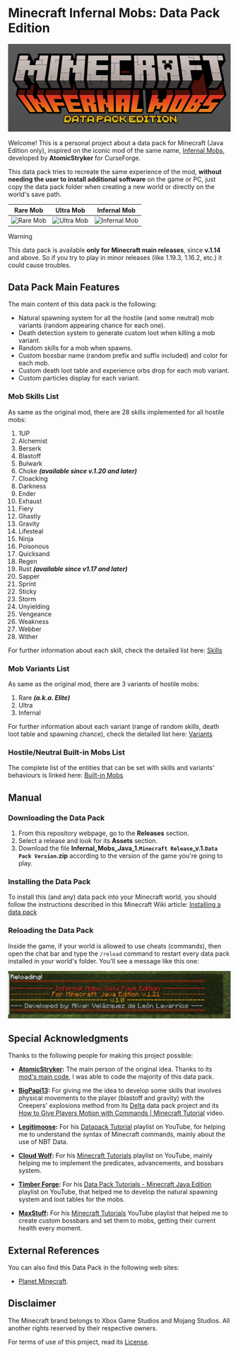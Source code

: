 # Minecraft Infernal Mobs: Data Pack Edition

![Minecraft Infernal Mobs Data Pack Cover](/src/img/manual/MinecraftInfernalMobsDataPackCover.png)

Welcome! This is a personal project about a data pack for Minecraft (Java Edition only), inspired on the iconic mod of the same name, [Infernal Mobs](https://www.curseforge.com/minecraft/mc-mods/atomicstrykers-infernal-mobs), developed by **AtomicStryker** for CurseForge.

This data pack tries to recreate the same experience of the mod, **without needing the user to install additional software** on the game or PC, just copy the data pack folder when creating a new world or directly on the world's save path.

| Rare Mob | Ultra Mob | Infernal Mob |
| ---- | ---- | ---- |
| ![Rare Mob](/src/img/variants/rare.gif) | ![Ultra Mob](/src/img/variants/ultra.gif) | ![Infernal Mob](/src/img/variants/infernal.gif) |

> [!WARNING]
> This data pack is available **only for Minecraft main releases**, since **v.1.14** and above. So if you try to play in minor releases (like 1.19.3, 1.16.2, etc.) it could cause troubles.

## Data Pack Main Features

The main content of this data pack is the following:

- Natural spawning system for all the hostile (and some neutral) mob variants (random appearing chance for each one).
- Death detection system to generate custom loot when killing a mob variant.
- Random skills for a mob when spawns.
- Custom bossbar name (random prefix and suffix included) and color for each mob.
- Custom death loot table and experience orbs drop for each mob variant.
- Custom particles display for each variant.

### Mob Skills List

As same as the original mod, there are 28 skills implemented for all hostile mobs:

1. 1UP
2. Alchemist
3. Berserk
4. Blastoff
5. Bulwark
6. Choke ***(available since v.1.20 and later)***
7. Cloacking
8. Darkness
9. Ender
10. Exhaust
11. Fiery
12. Ghastly
13. Gravity
14. Lifesteal
15. Ninja
16. Poisonous
17. Quicksand
18. Regen
19. Rust ***(available since v1.17 and later)***
20. Sapper
21. Sprint
22. Sticky
23. Storm
24. Unyielding
25. Vengeance
26. Weakness
27. Webber
28. Wither

For further information about each skill, check the detailed list here: [Skills](/src/Skills.md)

### Mob Variants List

As same as the original mod, there are 3 variants of hostile mobs:

1. Rare ***(a.k.a. Elite)***
2. Ultra
3. Infernal

For further information about each variant (range of random skills, death loot table and spawning chance), check the detailed list here: [Variants](/src/Variants.md)

### Hostile/Neutral Built-in Mobs List

The complete list of the entities that can be set with skills and variants' behaviours is linked here: [Built-in Mobs](/src/Built-in_Mobs.md)

## Manual

### Downloading the Data Pack

1. From this repository webpage, go to the **Releases** section.
2. Select a release and look for its **Assets** section.
3. Download the file **Infernal_Mobs_Java_1.`Minecraft Release`_v.1.`Data Pack Version`.zip** according to the version of the game you're going to play.

### Installing the Data Pack

To install this (and any) data pack into your Minecraft world, you should follow the instructions described in this Minecraft Wiki article: [Installing a data pack](https://minecraft.wiki/w/Tutorials/Installing_a_data_pack)

### Reloading the Data Pack

Inside the game, if your world is allowed to use cheats (commands), then open the chat bar and type the `/reload` command to restart every data pack installed in your world's folder. You'll see a message like this one:

![Minecraft Infernal Mobs Data Pack Reload](/src/img/manual/MinecraftInfernalMobsDataPackReload.png)

## Special Acknowledgments

Thanks to the following people for making this project possible:

- **[AtomicStryker](https://github.com/AtomicStryker):**
The main person of the original idea. Thanks to its [mod's main code](https://github.com/AtomicStryker/atomicstrykers-minecraft-mods/tree/1.19/InfernalMobs), I was able to code the majority of this data pack.

- **[BigPapi13](https://github.com/BigPapi13):**
For giving me the idea to develop some skills that involves physical movements to the player (blastoff and gravity) with the Creepers' explosions method from its [Delta](https://github.com/BigPapi13/Delta) data pack project and its [How to Give Players Motion with Commands | Minecraft Tutorial](https://www.youtube.com/watch?v=c4cnUvu4EJQ) video.

- **[Legitimoose](https://www.youtube.com/@Legitimoose):**
For his [Datapack Tutorial](https://www.youtube.com/playlist?list=PLpjtAMQmETlSOZzZbQOmoU87js78dZGbO) playlist on YouTube, for helping me to understand the syntax of Minecraft commands, mainly about the use of NBT Data.

- **[Cloud Wolf](https://www.youtube.com/@Cl0udWolf):**
For his [Minecraft Tutorials](https://www.youtube.com/playlist?list=PLTRX9BDGoc4eFY8KtR4i4d050jMjPDiGn) playlist on YouTube, mainly helping me to implement the predicates, advancements, and bossbars system.

- **[Timber Forge](https://www.youtube.com/@TimberForge):**
For his [Data Pack Tutorials - Minecraft Java Edition](https://www.youtube.com/playlist?list=PLi7Dhu-qOl8N_lonfnHczcqmDSgEkCvc0) playlist on YouTube, that helped me to develop the natural spawning system and loot tables for the mobs.

- **[MaxStuff](https://www.youtube.com/@TimberForge):**
For his [Minecraft Tutorials](https://www.youtube.com/playlist?list=PLG79zAI7kICwJRGBGMv134TBqIig4Nr-f) YouTube playlist that helped me to create custom bossbars and set them to mobs, getting their current health every moment.

## External References

You can also find this Data Pack in the following web sites:

- [Planet Minecraft](https://www.planetminecraft.com/data-pack/minecraft-infernal-mobs-data-pack-edition/).

## Disclaimer

The Minecraft brand belongs to Xbox Game Studios and Mojang Studios. All another rights reserved by their respective owners.

For terms of use of this project, read its [License](/LICENSE).
